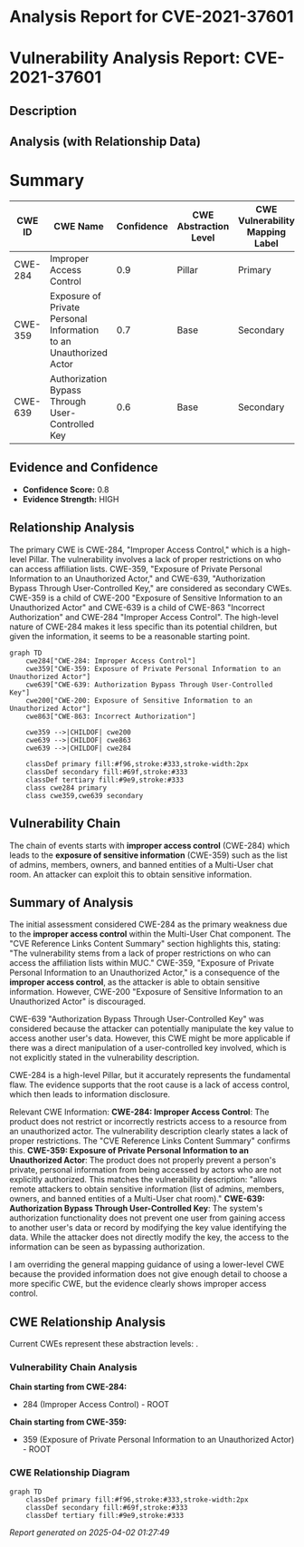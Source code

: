 # Analysis Report for CVE-2021-37601

# Vulnerability Analysis Report: CVE-2021-37601

## Description



## Analysis (with Relationship Data)

# Summary
| CWE ID | CWE Name | Confidence | CWE Abstraction Level | CWE Vulnerability Mapping Label | CWE-Vulnerability Mapping Notes |
|---|---|---|---|---|---|
| CWE-284 | Improper Access Control | 0.9 | Pillar | Primary | Discouraged |
| CWE-359 | Exposure of Private Personal Information to an Unauthorized Actor | 0.7 | Base | Secondary | Allowed |
| CWE-639 | Authorization Bypass Through User-Controlled Key | 0.6 | Base | Secondary | Allowed |
## Evidence and Confidence

*   **Confidence Score:** 0.8
*   **Evidence Strength:** HIGH

## Relationship Analysis
The primary CWE is CWE-284, "Improper Access Control," which is a high-level Pillar. The vulnerability involves a lack of proper restrictions on who can access affiliation lists. CWE-359, "Exposure of Private Personal Information to an Unauthorized Actor," and CWE-639, "Authorization Bypass Through User-Controlled Key," are considered as secondary CWEs. CWE-359 is a child of CWE-200 "Exposure of Sensitive Information to an Unauthorized Actor" and CWE-639 is a child of CWE-863 "Incorrect Authorization" and CWE-284 "Improper Access Control". The high-level nature of CWE-284 makes it less specific than its potential children, but given the information, it seems to be a reasonable starting point.

```mermaid
graph TD
    cwe284["CWE-284: Improper Access Control"]
    cwe359["CWE-359: Exposure of Private Personal Information to an Unauthorized Actor"]
    cwe639["CWE-639: Authorization Bypass Through User-Controlled Key"]
    cwe200["CWE-200: Exposure of Sensitive Information to an Unauthorized Actor"]
    cwe863["CWE-863: Incorrect Authorization"]
    
    cwe359 -->|CHILDOF| cwe200
    cwe639 -->|CHILDOF| cwe863
    cwe639 -->|CHILDOF| cwe284
    
    classDef primary fill:#f96,stroke:#333,stroke-width:2px
    classDef secondary fill:#69f,stroke:#333
    classDef tertiary fill:#9e9,stroke:#333
    class cwe284 primary
    class cwe359,cwe639 secondary
```

## Vulnerability Chain
The chain of events starts with **improper access control** (CWE-284) which leads to the **exposure of sensitive information** (CWE-359) such as the list of admins, members, owners, and banned entities of a Multi-User chat room. An attacker can exploit this to obtain sensitive information.

## Summary of Analysis
The initial assessment considered CWE-284 as the primary weakness due to the **improper access control** within the Multi-User Chat component. The "CVE Reference Links Content Summary" section highlights this, stating: "The vulnerability stems from a lack of proper restrictions on who can access the affiliation lists within MUC." CWE-359, "Exposure of Private Personal Information to an Unauthorized Actor," is a consequence of the **improper access control**, as the attacker is able to obtain sensitive information. However, CWE-200 "Exposure of Sensitive Information to an Unauthorized Actor" is discouraged.

CWE-639 "Authorization Bypass Through User-Controlled Key" was considered because the attacker can potentially manipulate the key value to access another user's data. However, this CWE might be more applicable if there was a direct manipulation of a user-controlled key involved, which is not explicitly stated in the vulnerability description.

CWE-284 is a high-level Pillar, but it accurately represents the fundamental flaw. The evidence supports that the root cause is a lack of access control, which then leads to information disclosure.

Relevant CWE Information:
**CWE-284: Improper Access Control**:
The product does not restrict or incorrectly restricts access to a resource from an unauthorized actor. The vulnerability description clearly states a lack of proper restrictions. The "CVE Reference Links Content Summary" confirms this.
**CWE-359: Exposure of Private Personal Information to an Unauthorized Actor**:
The product does not properly prevent a person's private, personal information from being accessed by actors who are not explicitly authorized. This matches the vulnerability description: "allows remote attackers to obtain sensitive information (list of admins, members, owners, and banned entities of a Multi-User chat room)."
**CWE-639: Authorization Bypass Through User-Controlled Key**:
The system's authorization functionality does not prevent one user from gaining access to another user's data or record by modifying the key value identifying the data. While the attacker does not directly modify the key, the access to the information can be seen as bypassing authorization.

I am overriding the general mapping guidance of using a lower-level CWE because the provided information does not give enough detail to choose a more specific CWE, but the evidence clearly shows improper access control.


## CWE Relationship Analysis

Current CWEs represent these abstraction levels: .


### Vulnerability Chain Analysis

**Chain starting from CWE-284:**
- 284 (Improper Access Control) - ROOT


**Chain starting from CWE-359:**
- 359 (Exposure of Private Personal Information to an Unauthorized Actor) - ROOT



### CWE Relationship Diagram

```mermaid
graph TD
    classDef primary fill:#f96,stroke:#333,stroke-width:2px
    classDef secondary fill:#69f,stroke:#333
    classDef tertiary fill:#9e9,stroke:#333
```



*Report generated on 2025-04-02 01:27:49*
